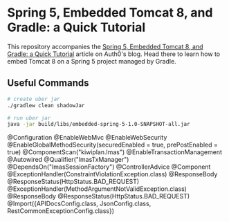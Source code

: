 # Spring 5, Embedded Tomcat 8, and Gradle: a Quick Tutorial

This repository accompanies the [Spring 5, Embedded Tomcat 8, and Gradle: a Quick Tutorial](https://auth0.com/blog/spring-5-embedded-tomcat-8-gradle-tutorial)
article on Auth0's blog. Head there to learn how to embed Tomcat 8 on a Spring 5 project managed by Gradle.

## Useful Commands


```bash
# create uber jar
./gradlew clean shadowJar

# run uber jar
java -jar build/libs/embedded-spring-5-1.0-SNAPSHOT-all.jar
```


@Configuration
@EnableWebMvc
@EnableWebSecurity
@EnableGlobalMethodSecurity(securedEnabled = true, prePostEnabled = true)
@ComponentScan("kiwiplan.lmas")
@EnableTransactionManagement
@Autowired
@Qualifier("lmasTxManager")
@DependsOn("lmasSessionFactory")
@ControllerAdvice
@Component
@ExceptionHandler(ConstraintViolationException.class)
@ResponseBody
@ResponseStatus(HttpStatus.BAD_REQUEST)
@ExceptionHandler(MethodArgumentNotValidException.class)
@ResponseBody
@ResponseStatus(HttpStatus.BAD_REQUEST)
@Import({APIDocsConfig.class, JsonConfig.class, RestCommonExceptionConfig.class})
